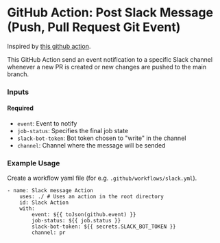 # GitHub Action: Post Slack Message (Push, Pull Request Git Event)

Inspired by [this github action](https://github.com/alejandrogonzalez3/post-slack-action).

This GitHub Action send an event notification to a specific Slack channel whenever a new PR is created or new changes are pushed to the main branch.

### Inputs

#### Required

- `event`: Event to notify
- `job-status`: Specifies the final job state
- `slack-bot-token`: Bot token chosen to "write" in the channel
- `channel`: Channel where the message will be sended

### Example Usage

Create a workflow yaml file (for e.g. `.github/workflows/slack.yml`).

```
- name: Slack message Action
    uses: ./ # Uses an action in the root directory
    id: Slack Action
    with:
        event: ${{ toJson(github.event) }}
        job-status: ${{ job.status }}
        slack-bot-token: ${{ secrets.SLACK_BOT_TOKEN }}
        channel: pr
```
